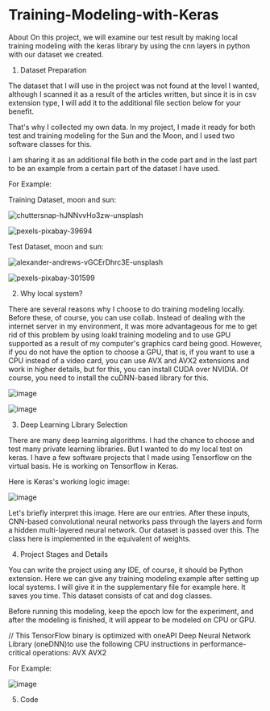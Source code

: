 # Training-Modeling-with-Keras

About
On this project, we will examine our test result by making local training modeling with the keras library by using the cnn layers in python with our dataset we created.

1. Dataset Preparation

The dataset that I will use in the project was not found at the level I wanted, although I scanned it as a result of the articles written, but since it is in csv extension type, I will add it to the additional file section below for your benefit.

That's why I collected my own data. In my project, I made it ready for both test and training modeling for the Sun and the Moon, and I used two software classes for this.

I am sharing it as an additional file both in the code part and in the last part to be an example from a certain part of the dataset I have used.


For Example:

Training Dataset, moon and sun:

![chuttersnap-hJNNvvHo3zw-unsplash](https://user-images.githubusercontent.com/73780930/214930160-ff28f7be-edcc-4ef6-98db-10577a9e2e2c.jpg)

![pexels-pixabay-39694](https://user-images.githubusercontent.com/73780930/214930218-74817367-b4fa-4962-b623-3bbd99967df9.jpg)


Test Dataset, moon and sun:

![alexander-andrews-vGCErDhrc3E-unsplash](https://user-images.githubusercontent.com/73780930/214929997-bc5c6aaf-13bf-4220-bca2-1c2642aea0b9.jpg)

![pexels-pixabay-301599](https://user-images.githubusercontent.com/73780930/214930036-daedcc6e-52f5-4e6f-b5f1-3a2a13ddee69.jpg)


 2. Why local system?

There are several reasons why I choose to do training modeling locally. Before these, of course, you can use collab. Instead of dealing with the internet server in my environment, it was more advantageous for me to get rid of this problem by using loakl training modeling and to use GPU supported as a result of my computer's graphics card being good. However, if you do not have the option to choose a GPU, that is, if you want to use a CPU instead of a video card, you can use AVX and AVX2 extensions and work in higher details, but for this, you can install CUDA over NVIDIA. Of course, you need to install the cuDNN-based library for this.

![image](https://user-images.githubusercontent.com/73780930/214931618-5befedfe-1dea-4cd9-93db-57f443680eb8.png)

![image](https://user-images.githubusercontent.com/73780930/214931739-66482653-789d-49f8-924a-0c7cd6c4b1e2.png)


3. Deep Learning Library Selection

There are many deep learning algorithms. I had the chance to choose and test many private learning libraries. But I wanted to do my local test on keras. I have a few software projects that I made using Tensorflow on the virtual basis. He is working on Tensorflow in Keras.

Here is Keras's working logic image:

![image](https://user-images.githubusercontent.com/73780930/214933049-187ee7da-8a40-4161-ae3c-29a965222dbc.png)

Let's briefly interpret this image. Here are our entries. After these inputs, CNN-based convolutional neural networks pass through the layers and form a hidden multi-layered neural network. Our dataset is passed over this. The class here is implemented in the equivalent of weights.

4. Project Stages and Details

You can write the project using any IDE, of course, it should be Python extension. Here we can give any training modeling example after setting up local systems. I will give it in the supplementary file for example here. It saves you time. This dataset consists of cat and dog classes.

Before running this modeling, keep the epoch low for the experiment, and after the modeling is finished, it will appear to be modeled on CPU or GPU.

// This TensorFlow binary is optimized with oneAPI Deep Neural Network Library (oneDNN)to use the following CPU instructions in performance-critical operations:  AVX AVX2

 For Example:
 
 ![image](https://user-images.githubusercontent.com/73780930/214935176-69cc74ba-8c89-4e38-8974-07b2a8e5a905.png)

5. Code
    


